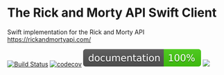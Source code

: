 # The Rick and Morty API Swift Client
Swift implementation for the Rick and Morty API https://rickandmortyapi.com/

[![Build Status](https://img.shields.io/travis/rust-lang/rust?logo=travis)](https://travis-ci.org/benjaminbruch/rick-morty-swift-api)
[![codecov](https://codecov.io/gh/benjaminbruch/rick-morty-swift-api/branch/master/graph/badge.svg)](https://codecov.io/gh/benjaminbruch/rick-morty-swift-api)
[<img src="/docs/badge.svg">](https://benjaminbruch.github.io/rick-morty-swift-api/docs/index.html)
<img src= "https://img.shields.io/github/license/benjaminbruch/rick-morty-swift-api?color=brightgreen">
